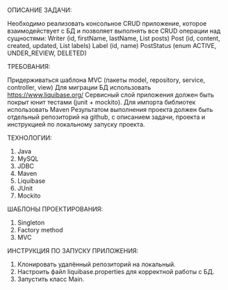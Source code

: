 ОПИСАНИЕ ЗАДАЧИ:

Необходимо реализовать консольное CRUD приложение, которое взаимодействует с БД и позволяет выполнять все CRUD операции над сущностями: Writer (id, firstName, lastName, List posts) Post (id, content, created, updated, List labels) Label (id, name) PostStatus (enum ACTIVE, UNDER_REVIEW, DELETED)

ТРЕБОВАНИЯ:

Придерживаться шаблона MVC (пакеты model, repository, service, controller, view)
Для миграции БД использовать https://www.liquibase.org/
Сервисный слой приложения должен быть покрыт юнит тестами (junit + mockito).
Для импорта библиотек использовать Maven
Результатом выполнения проекта должен быть отдельный репозиторий на github, с описанием задачи, проекта и инструкцией по локальному запуску проекта.

ТЕХНОЛОГИИ:

1) Java
2) MySQL
3) JDBC
4) Maven
5) Liquibase
6) JUnit
7) Mockito

ШАБЛОНЫ ПРОЕКТИРОВАНИЯ:

1) Singleton
2) Factory method
3) MVC

ИНСТРУКЦИЯ ПО ЗАПУСКУ ПРИЛОЖЕНИЯ:

1) Клонировать удалённый репозиторий на локальный.
2) Настроить файл liquibase.properties для корректной работы с БД.
3) Запустить класс Main.
